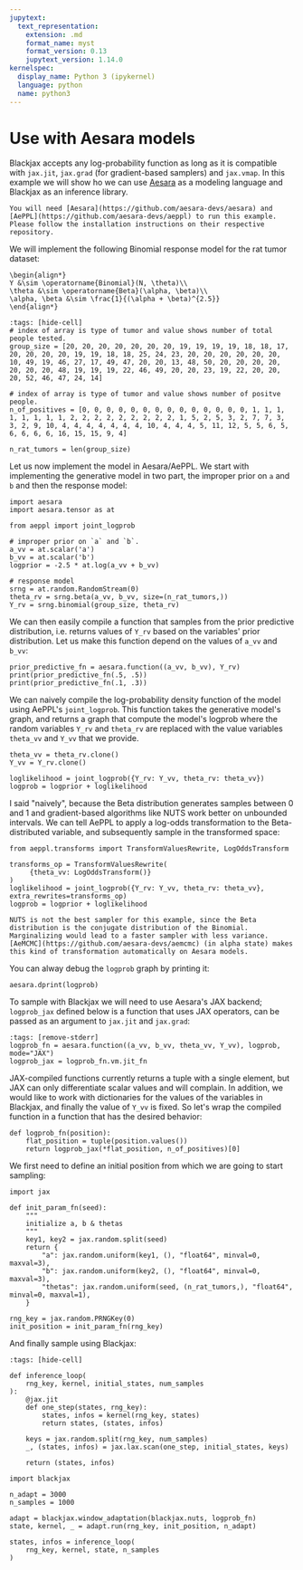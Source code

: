 ```yaml
---
jupytext:
  text_representation:
    extension: .md
    format_name: myst
    format_version: 0.13
    jupytext_version: 1.14.0
kernelspec:
  display_name: Python 3 (ipykernel)
  language: python
  name: python3
---
```


# Use with Aesara models

Blackjax accepts any log-probability function as long as it is compatible with `jax.jit`, `jax.grad` (for gradient-based samplers) and `jax.vmap`. In this example we will show ho we can use [Aesara](https://github.com/aesara-devs/aesara) as a modeling language and Blackjax as an inference library.

``` {admonition} Before you start
You will need [Aesara](https://github.com/aesara-devs/aesara) and [AePPL](https://github.com/aesara-devs/aeppl) to run this example. Please follow the installation instructions on their respective repository.
```

We will implement the following Binomial response model for the rat tumor dataset:

``` {math}
\begin{align*}
Y &\sim \operatorname{Binomial}(N, \theta)\\
\theta &\sim \operatorname{Beta}(\alpha, \beta)\\
\alpha, \beta &\sim \frac{1}{(\alpha + \beta)^{2.5}}
\end{align*}
```

```{code-cell} ipython3
:tags: [hide-cell]
# index of array is type of tumor and value shows number of total people tested.
group_size = [20, 20, 20, 20, 20, 20, 20, 19, 19, 19, 19, 18, 18, 17, 20, 20, 20, 20, 19, 19, 18, 18, 25, 24, 23, 20, 20, 20, 20, 20, 20, 10, 49, 19, 46, 27, 17, 49, 47, 20, 20, 13, 48, 50, 20, 20, 20, 20, 20, 20, 20, 48, 19, 19, 19, 22, 46, 49, 20, 20, 23, 19, 22, 20, 20, 20, 52, 46, 47, 24, 14]

# index of array is type of tumor and value shows number of positve people.
n_of_positives = [0, 0, 0, 0, 0, 0, 0, 0, 0, 0, 0, 0, 0, 0, 1, 1, 1, 1, 1, 1, 1, 1, 2, 2, 2, 2, 2, 2, 2, 2, 2, 1, 5, 2, 5, 3, 2, 7, 7, 3, 3, 2, 9, 10, 4, 4, 4, 4, 4, 4, 4, 10, 4, 4, 4, 5, 11, 12, 5, 5, 6, 5, 6, 6, 6, 6, 16, 15, 15, 9, 4]

n_rat_tumors = len(group_size)
```

Let us now implement the model in Aesara/AePPL. We start with implementing the generative model in two part, the improper prior on `a` and `b` and then the response model:

```{code-cell} ipython3
import aesara
import aesara.tensor as at

from aeppl import joint_logprob

# improper prior on `a` and `b`.
a_vv = at.scalar('a')
b_vv = at.scalar('b')
logprior = -2.5 * at.log(a_vv + b_vv)

# response model
srng = at.random.RandomStream(0)
theta_rv = srng.beta(a_vv, b_vv, size=(n_rat_tumors,))
Y_rv = srng.binomial(group_size, theta_rv)
```

We can then easily compile a function that samples from the prior predictive distribution, i.e. returns values of `Y_rv` based on the variables' prior distribution. Let us make this function depend on the values of `a_vv` and `b_vv`:

```{code-cell} ipython3
prior_predictive_fn = aesara.function((a_vv, b_vv), Y_rv)
print(prior_predictive_fn(.5, .5))
print(prior_predictive_fn(.1, .3))
```

We can naively compile the log-probability density function of the model using AePPL's `joint_logprob`. This function takes the generative model's graph, and returns a graph that compute the model's logprob where the random variables `Y_rv` and `theta_rv` are replaced with the value variables `theta_vv` and `Y_vv` that we provide.

```{code-cell} ipython3
theta_vv = theta_rv.clone()
Y_vv = Y_rv.clone()

loglikelihood = joint_logprob({Y_rv: Y_vv, theta_rv: theta_vv})
logprob = logprior + loglikelihood
```

I said "naively", because the Beta distribution generates samples between 0 and 1 and gradient-based algorithms like NUTS work better on unbounded intervals. We can tell AePPL to apply a log-odds transformation to the Beta-distributed variable, and subsequently sample in the transformed space:

```{code-cell} ipython3
from aeppl.transforms import TransformValuesRewrite, LogOddsTransform

transforms_op = TransformValuesRewrite(
     {theta_vv: LogOddsTransform()}
)
loglikelihood = joint_logprob({Y_rv: Y_vv, theta_rv: theta_vv}, extra_rewrites=transforms_op)
logprob = logprior + loglikelihood
```


```{note}
NUTS is not the best sampler for this example, since the Beta distribution is the conjugate distribution of the Binomial. Marginalizing would lead to a faster sampler with less variance. [AeMCMC](https://github.com/aesara-devs/aemcmc) (in alpha state) makes this kind of transformation automatically on Aesara models.
```

You can alway debug the `logprob` graph by printing it:

```{code-cell} ipython3
aesara.dprint(logprob)
```

To sample with Blackjax we will need to use Aesara's JAX backend; `logprob_jax` defined below is a function that uses JAX operators, can be passed as an argument to `jax.jit` and `jax.grad`:

```{code-cell} ipython3
:tags: [remove-stderr]
logprob_fn = aesara.function((a_vv, b_vv, theta_vv, Y_vv), logprob, mode="JAX")
logprob_jax = logprob_fn.vm.jit_fn
```

JAX-compiled functions currently returns a tuple with a single element, but JAX can only differentiate scalar values and will complain. In addition, we would like to work with dictionaries for the values of the variables in Blackjax, and finally the value of `Y_vv` is fixed. So let's wrap the compiled function in a function that has the desired behavior:

```{code-cell}
def logprob_fn(position):
    flat_position = tuple(position.values())
    return logprob_jax(*flat_position, n_of_positives)[0]
```

We first need to define an initial position from which we are going to start sampling:

```{code-cell} ipython3
import jax

def init_param_fn(seed):
    """
    initialize a, b & thetas
    """
    key1, key2 = jax.random.split(seed)
    return {
        "a": jax.random.uniform(key1, (), "float64", minval=0, maxval=3),
        "b": jax.random.uniform(key2, (), "float64", minval=0, maxval=3),
        "thetas": jax.random.uniform(seed, (n_rat_tumors,), "float64", minval=0, maxval=1),
    }

rng_key = jax.random.PRNGKey(0)
init_position = init_param_fn(rng_key)
```

And finally sample using Blackjax:

```{code-cell} ipython3
:tags: [hide-cell]

def inference_loop(
    rng_key, kernel, initial_states, num_samples
):
    @jax.jit
    def one_step(states, rng_key):
        states, infos = kernel(rng_key, states)
        return states, (states, infos)

    keys = jax.random.split(rng_key, num_samples)
    _, (states, infos) = jax.lax.scan(one_step, initial_states, keys)

    return (states, infos)
```

```{code-cell} ipython3
import blackjax

n_adapt = 3000
n_samples = 1000

adapt = blackjax.window_adaptation(blackjax.nuts, logprob_fn)
state, kernel, _ = adapt.run(rng_key, init_position, n_adapt)

states, infos = inference_loop(
    rng_key, kernel, state, n_samples
)
```
